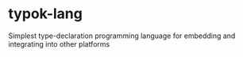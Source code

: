 # typok-lang
Simplest type-declaration programming language for embedding and integrating into other platforms
